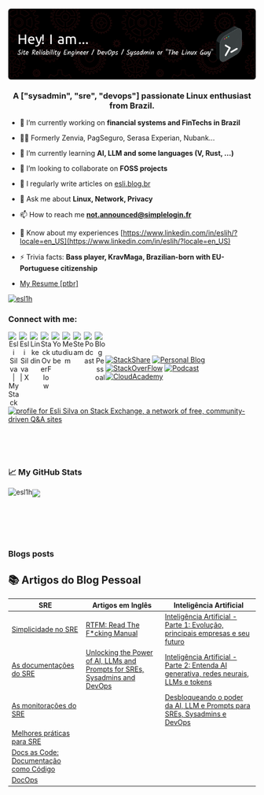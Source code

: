 <p align="center"> 
<a href="https://esli.blog.br/me/" target="_blank">
  <img align="center" alt="Esli Silva | My Bio" src="./github-header-image.png" />
</a> 
  
</p>
<h3 align="center">A ["sysadmin", "sre", "devops"] passionate Linux enthusiast from Brazil.</h3>

- 🔭 I’m currently working on **financial systems and FinTechs in Brazil**

- 🧑‍💼 Formerly Zenvia, PagSeguro, Serasa Experian, Nubank...

- 🌱 I’m currently learning **AI, LLM and some languages (V, Rust, ...)**

- 👯 I’m looking to collaborate on **FOSS projects**

- 📝 I regularly write articles on [esli.blog.br](esli.blog.br)

- 💬 Ask me about **Linux, Network, Privacy**

- 📫 How to reach me **not.announced@simplelogin.fr**

- 📄 Know about my experiences [https://www.linkedin.com/in/eslih/?locale=en_US](https://www.linkedin.com/in/eslih/?locale=en_US)

- ⚡ Trivia facts: **Bass player, KravMaga, Brazilian-born with EU-Portuguese citizenship**

- [My Resume [ptbr]](https://esli.blog.br/me/)


<p align="left"> <a href="https://github.com/ryo-ma/github-profile-trophy"><img src="https://github-profile-trophy.vercel.app/?username=esl1h&theme=onedark&rank=-?" alt="esl1h" /></a> </p>


<p align="left">
  

<h3 align="left">Connect with me:</h3>
<p align="center">
<a href="https://stackshare.io/Esl1h" target="_blank">
  <img align="left" alt="Esli Silva | My Stack" width="22px" src="https://cdn.jsdelivr.net/npm/simple-icons@3.1.0/icons/stackshare.svg" />
</a> 
<a href="https://x.com/esl1h" target="_blank">
  <img align="left" alt="Esli Silva | X" width="22px" src="https://cdn.jsdelivr.net/npm/simple-icons@v3/icons/twitter.svg" />
</a> 
<a href="https://www.linkedin.com/in/eslih" target="_blank">
  <img align="left" alt="Linkedin" width="22px" src="https://cdn.jsdelivr.net/npm/simple-icons@v3/icons/linkedin.svg" />
</a> 
<a href="https://stackoverflow.com/users/4122311/esli-silva" target="_blank">
  <img align="left" alt="StackOverFlow" width="22px" src="https://cdn.jsdelivr.net/npm/simple-icons@3.1.0/icons/stackoverflow.svg" />
</a> 
<a href="https://youtube.com/@eslih" target="_blank">
  <img align="left" alt="Youtube" width="22px" src="https://cdn.jsdelivr.net/npm/simple-icons@3.1.0/icons/youtube.svg" />
</a> 
<a href="https://medium.com/@esl1h" target="_blank">
  <img align="left" alt="Medium" width="22px" src="https://cdn.jsdelivr.net/npm/simple-icons@3.1.0/icons/medium.svg" />
</a> 
<a href="https://steamcommunity.com/id/esl1h" target="_blank">
  <img align="left" alt="Steam" width="22px" src="https://cdn.jsdelivr.net/npm/simple-icons@3.1.0/icons/steam.svg" />
</a> 
<a href="https://anchor.fm/esl1h" target="_blank">
  <img align="left" alt="Podcast" width="22px" src="https://cdn.jsdelivr.net/npm/simple-icons@3.1.0/icons/anchor.svg" />
</a> 
<a href="https://esli.blog.br/" target="_blank">
  <img align="left" alt="Blog Pessoal" width="22px" src="https://cdn.jsdelivr.net/npm/simple-icons@3.1.0/icons/hashnode.svg" />
</a> 
</p>
<br/> 
<br/>

[![StackShare](https://img.shields.io/badge/MyTech-StackShare-green?style=for-the-badge&logo=stackshare)](https://stackshare.io/Esl1h) 
[![Personal Blog](https://img.shields.io/badge/My%20Blog-esli.blog.br-blue?style=for-the-badge&logo=hashnode)](https://esli.blog.br)
[![StackOverFlow](https://img.shields.io/badge/Profile-StackOverFlow-orange?style=for-the-badge&logo=stackoverflow)](https://stackoverflow.com/users/4122311/esli-silva?tab=profile)
[![Podcast](https://img.shields.io/badge/Podcast-Sysadmin/SRE-blueviolet?style=for-the-badge&logo=anchor)](https://anchor.fm/esl1h)
[![CloudAcademy](https://img.shields.io/badge/My-CloudAcademy-blue?style=for-the-badge)](https://cloudacademy.com/profile/7160ca43-3248-48a5-beb1-44533e78bf00)


<a href="https://stackoverflow.com/users/4122311/esli-silva" target=”_blank”><img src="https://stackexchange.com/users/flair/4974728.png" width="208" height="58" alt="profile for Esli Silva on Stack Exchange, a network of free, community-driven Q&amp;A sites" title="profile for Esli Silva on Stack Exchange, a network of free, community-driven Q&amp;A sites" /></a>

</p>
<br/>


<br/> 
<br/>

### &#x1f4c8; My GitHub Stats

<p align="left"><a href="https://github.com/Esl1h/Esl1h">
<img align="center" src="https://github-readme-stats.vercel.app/api?username=Esl1h&show_icons=true&title_color=fff&icon_color=79ff97&text_color=9f9f9f&bg_color=151515">
</a> 

<a href="https://github.com/Esl1h/Esl1h">
 <img align="left" src="https://github-readme-stats.vercel.app/api/top-langs?username=esl1h&show_icons=true&locale=en&layout=compact&theme=dark" alt="esl1h" />
</a>

</p>

<br>
<br/>
<br>
<br/>

### Blogs posts
<!-- BLOG-POST-LIST:START -->
<!-- BLOG-POST-LIST:END -->

<!-- HASHNODE:START -->
<!-- HASHNODE:END -->

## 📚 Artigos do Blog Pessoal

| SRE | Artigos em Inglês | Inteligência Artificial |
|-----|-------------------|------------------------|
| [Simplicidade no SRE](https://esli.blog.br/simplicidade-no-sre) | [RTFM: Read The F\*cking Manual](https://esli.blog.br/rtfm-read-the-fcking-manual) | [Inteligência Artificial - Parte 1: Evolução, principais empresas e seu futuro](https://esli.blog.br/inteligencia-artificial-parte-1-evolucao-principais-empresas-e-seu-futuro) |
| [As documentações do SRE](https://esli.blog.br/as-documentacoes-do-sre) | [Unlocking the Power of AI, LLMs and Prompts for SREs, Sysadmins and DevOps](https://esli.blog.br/unlocking-the-power-of-ai-llms-and-prompts-for-sres-sysadmins-and-devops) | [Inteligência Artificial - Parte 2: Entenda AI generativa, redes neurais, LLMs e tokens](https://esli.blog.br/inteligencia-artificial-parte-2-entenda-ai-generativa-redes-neurais-llms-e-tokens) |
| [As monitorações do SRE](https://esli.blog.br/as-monitoracoes-do-sre) |   | [Desbloqueando o poder da AI, LLM e Prompts para SREs, Sysadmins e DevOps](https://esli.blog.br/desbloqueando-o-poder-da-ai-llm-e-prompts-para-sres-sysadmins-e-devops) |
| [Melhores práticas para SRE](https://esli.blog.br/melhores-praticas-para-sre) |   |   |
| [Docs as Code: Documentação como Código](https://esli.blog.br/docs-as-code-documentacao-como-codigo) |   |   |
| [DocOps](https://esli.blog.br/docops) |   |   |
